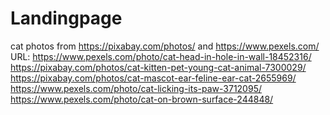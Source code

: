 # Landingpage
 cat photos from https://pixabay.com/photos/ 
and 
https://www.pexels.com/
URL:
https://www.pexels.com/photo/cat-head-in-hole-in-wall-18452316/
https://pixabay.com/photos/cat-kitten-pet-young-cat-animal-7300029/
https://pixabay.com/photos/cat-mascot-ear-feline-ear-cat-2655969/
https://www.pexels.com/photo/cat-licking-its-paw-3712095/
https://www.pexels.com/photo/cat-on-brown-surface-244848/